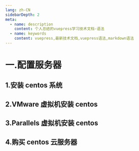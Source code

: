```yaml
---
lang: zh-CN
sidebarDepth: 2
meta:
  - name: description
    content: 个人总结的vuepress学习技术文档-语法
  - name: keywords
    content: vuepress,最新技术文档,vuepress语法,markdown语法
---
```


# 一.配置服务器

## 1.安装 centos 系统

## 2.VMware 虚拟机安装 centos

## 3.Parallels 虚拟机安装 centos

## 4.购买 centos 云服务器
